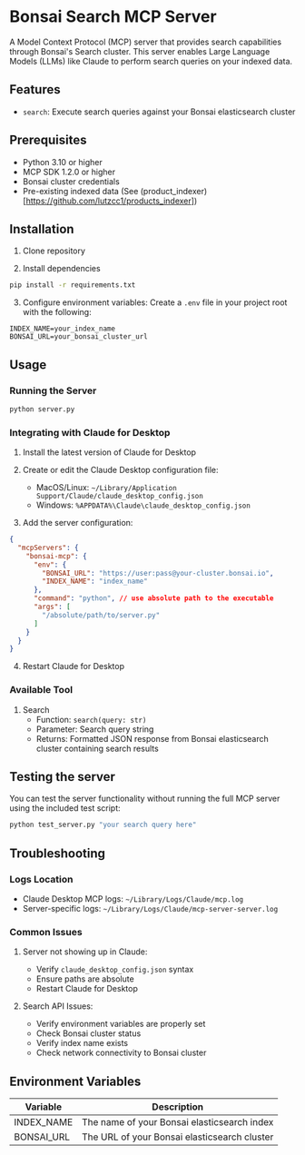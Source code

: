# Bonsai Search MCP Server

A Model Context Protocol (MCP) server that provides search capabilities through Bonsai's Search cluster. This server enables Large Language Models (LLMs) like Claude to perform search queries on your indexed data.

## Features

- `search`: Execute search queries against your Bonsai elasticsearch cluster

## Prerequisites

- Python 3.10 or higher
- MCP SDK 1.2.0 or higher
- Bonsai cluster credentials
- Pre-existing indexed data (See (product_indexer)[https://github.com/lutzcc1/products_indexer])

## Installation

1. Clone repository

2. Install dependencies
```bash
pip install -r requirements.txt
```

3. Configure environment variables:
Create a `.env` file in your project root with the following:
```env
INDEX_NAME=your_index_name
BONSAI_URL=your_bonsai_cluster_url
```

## Usage

### Running the Server

```bash
python server.py
```

### Integrating with Claude for Desktop

1. Install the latest version of Claude for Desktop
2. Create or edit the Claude Desktop configuration file:
   - MacOS/Linux: `~/Library/Application Support/Claude/claude_desktop_config.json`
   - Windows: `%APPDATA%\Claude\claude_desktop_config.json`

3. Add the server configuration:
```json
{
  "mcpServers": {
    "bonsai-mcp": {
      "env": {
        "BONSAI_URL": "https://user:pass@your-cluster.bonsai.io",
        "INDEX_NAME": "index_name"
      },
      "command": "python", // use absolute path to the executable
      "args": [
        "/absolute/path/to/server.py"
      ]
    }
  }
}
```

4. Restart Claude for Desktop

### Available Tool

1. Search
   - Function: `search(query: str)`
   - Parameter: Search query string
   - Returns: Formatted JSON response from Bonsai elasticsearch cluster containing search results

## Testing the server
You can test the server functionality without running the full MCP server using the included test script:
```bash
python test_server.py "your search query here"
```

## Troubleshooting

### Logs Location
- Claude Desktop MCP logs: `~/Library/Logs/Claude/mcp.log`
- Server-specific logs: `~/Library/Logs/Claude/mcp-server-server.log`

### Common Issues

1. Server not showing up in Claude:
   - Verify `claude_desktop_config.json` syntax
   - Ensure paths are absolute
   - Restart Claude for Desktop

2. Search API Issues:
   - Verify environment variables are properly set
   - Check Bonsai cluster status
   - Verify index name exists
   - Check network connectivity to Bonsai cluster

## Environment Variables

| Variable | Description |
|----------|-------------|
| INDEX_NAME | The name of your Bonsai elasticsearch index |
| BONSAI_URL | The URL of your Bonsai elasticsearch cluster |
